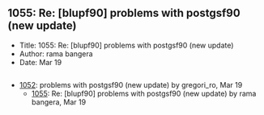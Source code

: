 ## 1055: Re: [blupf90] problems with postgsf90 (new update)

- Title: 1055: Re: [blupf90] problems with postgsf90 (new update)
- Author: rama bangera
- Date: Mar 19
```

```

- [1052](1052.md): problems with postgsf90 (new update) by gregori_ro, Mar 19
    - [1055](1055.md): Re: [blupf90] problems with postgsf90 (new update) by rama bangera, Mar 19
